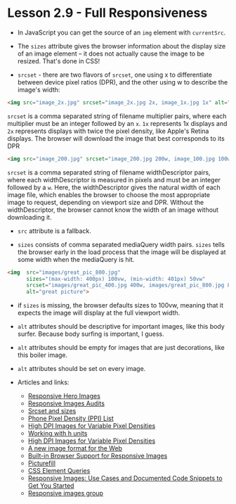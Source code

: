 # Lesson 2.9 - Full Responsiveness

* In JavaScript you can get the source of an ```img``` element with ```currentSrc```.

* The ```sizes``` attribute gives the browser information about the display size of an image element – it does not actually cause the image to be resized. That's done in CSS!

* ```srcset``` - there are two flavors of ```srcset```, one using x to differentiate between device pixel ratios (DPR), and the other using w to describe the image's width:

```html
<img src="image_2x.jpg" srcset="image_2x.jpg 2x, image_1x.jpg 1x" alt="a cool image">
```

`srcset` is a comma separated string of filename multiplier pairs, where each multiplier must be an integer followed by an `x`.
`1x` represents 1x displays and `2x` represents displays with twice the pixel density, like Apple's Retina displays. The browser will download the image that best corresponds to its DPR

```html
<img src="image_200.jpg" srcset="image_200.jpg 200w, image_100.jpg 100w" alt="a cool image">
```

`srcset` is a comma separated string of filename widthDescriptor pairs, where each widthDescriptor is measured in pixels and must be an integer followed by a `w`. Here, the widthDescriptor gives the natural width of each image file, which enables the browser to choose the most appropriate image to request, depending on viewport size and DPR. Without the widthDescriptor, the browser cannot know the width of an image without downloading it.

* ```src``` attribute is a fallback.

* `sizes` consists of comma separated mediaQuery width pairs. `sizes` tells the browser early in the load process that the image will be displayed at some width when the mediaQuery is hit.

```html
<img  src="images/great_pic_800.jpg"
      sizes="(max-width: 400px) 100vw, (min-width: 401px) 50vw"
      srcset="images/great_pic_400.jpg 400w, images/great_pic_800.jpg 800w"
      alt="great picture">
```

* if `sizes` is missing, the browser defaults sizes to 100vw, meaning that it expects the image will display at the full viewport width.

* `alt` attributes should be descriptive for important images, like this body surfer. Because body surfing is important, I guess.

* `alt` attributes should be empty for images that are just decorations, like this boiler image.

* `alt` attributes should be set on every image.

* Articles and links:
   * [Responsive Hero Images](https://cloudfour.com/thinks/responsive-hero-images/)
   * [Responsive Images Audits](https://cloudfour.com/thinks/responsive-images-audits/)
   * [Srcset and sizes](http://ericportis.com/posts/2014/srcset-sizes/)
   * [Phone Pixel Density (PPI) List](http://pixensity.com/list/phone/)
   * [High DPI Images for Variable Pixel Densities](https://www.html5rocks.com/en/mobile/high-dpi/)
   * [Working with h units](https://github.com/ResponsiveImagesCG/picture-element/issues/86)
   * [High DPI Images for Variable Pixel Densities](https://www.html5rocks.com/en/mobile/high-dpi/)
   * [A new image format for the Web](https://developers.google.com/speed/webp/?csw=1)
   * [Built-in Browser Support for Responsive Images](https://www.html5rocks.com/en/tutorials/responsive/picture-element/)
   * [Picturefill](http://scottjehl.github.io/picturefill/)
   * [CSS Element Queries](https://github.com/marcj/css-element-queries)
   * [Responsive Images: Use Cases and Documented Code Snippets to Get You Started](https://dev.opera.com/articles/responsive-images/)
   * [Responsive images group](http://responsiveimages.org/)
